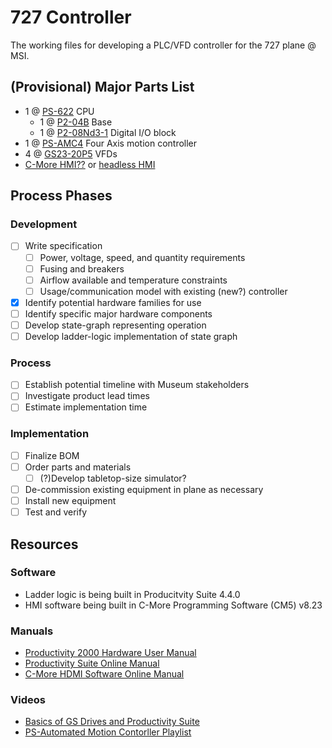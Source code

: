 # 727 Controller

The working files for developing a PLC/VFD controller for the 727 plane @ MSI.

## (Provisional) Major Parts List

- 1 @ [PS-622](https://www.automationdirect.com/adc/shopping/catalog/programmable_controllers/productivity2000_plcs_(micro-modular)/cpus/p2-622) CPU 
  - 1 @ [P2-04B](https://www.automationdirect.com/adc/shopping/catalog/programmable_controllers/productivity2000_plcs_(micro-modular)/bases/p2-04b) Base
  - 1 @ [P2-08Nd3-1](https://www.automationdirect.com/adc/shopping/catalog/programmable_controllers/productivity2000_plcs_(micro-modular)/dc_i-z-o/p2-08nd3-1) Digital I/O block
- 1 @ [PS-AMC4](https://www.automationdirect.com/adc/shopping/catalog/programmable_controllers/productivity1000_plcs_(stackable_micro)/motion_-a-_specialty_modules/ps-amc4?srsltid=AfmBOorezgSZzr3bKxvrmp9IRJJF_oYx0-t6G30pTALZyFuavVMpTWcr) Four Axis motion controller 
- 4 @ [GS23-20P5](https://www.automationdirect.com/adc/shopping/catalog/drives_-a-_soft_starters/ac_variable_frequency_drives_(vfd)/general_purpose_vfds/gs23-25p0) VFDs
- [C-More HMI??](https://www.automationdirect.com/adc/shopping/catalog/hmi_(human_machine_interface)/graphical_hmi_devices/hmi_panels/cm5-t7w) or [headless HMI](https://www.automationdirect.com/adc/shopping/catalog/hmi_(human_machine_interface)/graphical_hmi_devices/hmi_panels/cm5-t10w)

## Process Phases

### Development

- [ ] Write specification
  - [ ] Power, voltage, speed, and quantity requirements
  - [ ] Fusing and breakers
  - [ ] Airflow available and temperature constraints
  - [ ] Usage/communication model with existing (new?) controller
- [x] Identify potential hardware families for use
- [ ] Identify specific major hardware components
- [ ] Develop state-graph representing operation
- [ ] Develop ladder-logic implementation of state graph

### Process

- [ ] Establish potential timeline with Museum stakeholders
- [ ] Investigate product lead times
- [ ] Estimate implementation time

### Implementation

- [ ] Finalize BOM
- [ ] Order parts and materials
  - [ ] \(?)Develop tabletop-size simulator?
- [ ] De-commission existing equipment in plane as necessary
- [ ] Install new equipment
- [ ] Test and verify

## Resources

### Software

- Ladder logic is being built in Producitvity Suite 4.4.0
- HMI software being built in C-More Programming Software (CM5) v8.23

### Manuals

- [Productivity 2000 Hardware User Manual](https://cdn.automationdirect.com/static/manuals/p2userm/p2userm.pdf)
- [Productivity Suite Online Manual](https://www.automationdirect.com/productivity/software/help)
- [C-More HDMI Software Online Manual](https://www.automationdirect.com/c-more/cm5/software-help)

### Videos

- [Basics of GS Drives and Productivity Suite](https://www.automationdirect.com/videos/video?videoToPlay=UU1bfRmbx7s)
- [PS-Automated Motion Contorller Playlist](https://www.youtube.com/playlist?list=PLPdypWXY_ROqe8nDp227ALBn2Cs9CcP2A)
